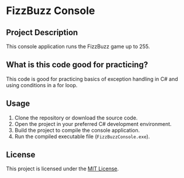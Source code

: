 # FizzBuzz Console

## Project Description

This console application runs the FizzBuzz game up to 255.

## What is this code good for practicing?

This code is good for practicing basics of exception handling in C# and using conditions in a for loop.

## Usage

1. Clone the repository or download the source code.
2. Open the project in your preferred C# development environment.
3. Build the project to compile the console application.
4. Run the compiled executable file (`FizzBuzzConsole.exe`).

## License

This project is licensed under the [MIT License](LICENSE).
